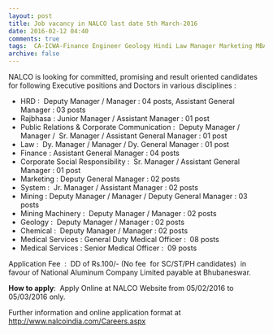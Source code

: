 ```yaml
---
layout: post
title: Job vacancy in NALCO last date 5th March-2016   
date: 2016-02-12 04:40
comments: true
tags:  CA-ICWA-Finance Engineer Geology Hindi Law Manager Marketing MBA Medical Mines NALCO Odisha Officer Online PRO Professional 
archive: false
---
```

NALCO is looking for committed, promising and result oriented candidates for following Executive positions and Doctors in various disciplines :

- HRD :  Deputy Manager / Manager : 04 posts, Assistant General Manager : 03 posts
- Rajbhasa : Junior Manager / Assistant Manager : 01 post
- Public Relations & Corporate Communication :  Deputy Manager / Manager /  Sr. Manager / Assistant General Manager : 01 post
- Law :  Dy. Manager / Manager / Dy. General Manager : 01 post
- Finance : Assistant General Manager : 04 posts
- Corporate Social Responsibility :  Sr. Manager / Assistant General Manager : 01 post
- Marketing : Deputy General Manager : 02 posts
- System :  Jr. Manager / Assistant Manager : 02 posts
- Mining : Deputy Manager / Manager / Deputy General Manager : 03 posts
- Mining Machinery :  Deputy Manager / Manager : 02 posts
- Geology :  Deputy Manager / Manager : 02 posts
- Chemical :  Deputy Manager / Manager : 02 posts
- Medical Services : General Duty Medical Officer :  08 posts
- Medical Services : Senior Medical Officer :  09 posts

Application Fee  :  DD of Rs.100/- (No fee  for SC/ST/PH candidates)  in  favour of National Aluminum Company Limited payable at Bhubaneswar.

**How to apply**:  Apply Online at NALCO Website from 05/02/2016 to 05/03/2016 only. 

Further information and online application format at <http://www.nalcoindia.com/Careers.aspx>



